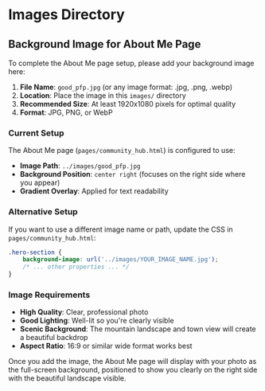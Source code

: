 # Images Directory

## Background Image for About Me Page

To complete the About Me page setup, please add your background image here:

1. **File Name**: `good_pfp.jpg` (or any image format: .jpg, .png, .webp)
2. **Location**: Place the image in this `images/` directory
3. **Recommended Size**: At least 1920x1080 pixels for optimal quality
4. **Format**: JPG, PNG, or WebP

### Current Setup

The About Me page (`pages/community_hub.html`) is configured to use:
- **Image Path**: `../images/good_pfp.jpg`
- **Background Position**: `center right` (focuses on the right side where you appear)
- **Gradient Overlay**: Applied for text readability

### Alternative Setup

If you want to use a different image name or path, update the CSS in `pages/community_hub.html`:

```css
.hero-section {
    background-image: url('../images/YOUR_IMAGE_NAME.jpg');
    /* ... other properties ... */
}
```

### Image Requirements

- **High Quality**: Clear, professional photo
- **Good Lighting**: Well-lit so you're clearly visible
- **Scenic Background**: The mountain landscape and town view will create a beautiful backdrop
- **Aspect Ratio**: 16:9 or similar wide format works best

Once you add the image, the About Me page will display with your photo as the full-screen background, positioned to show you clearly on the right side with the beautiful landscape visible.

